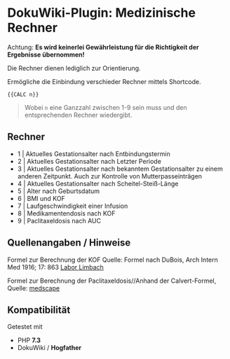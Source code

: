 # DokuWiki-Plugin: Medizinische Rechner

Achtung:
**Es wird keinerlei Gewährleistung für die Richtigkeit der Ergebnisse übernommen!**

Die Rechner dienen lediglich zur Orientierung.

Ermögliche die Einbindung verschieder Rechner mittels Shortcode.

```{{CALC n}}```

> Wobei ``n`` eine Ganzzahl zwischen 1-9 sein muss und den entsprechenden Rechner wiedergibt.

## Rechner

* 1 | Aktuelles Gestationsalter nach Entbindungstermin
* 2 | Aktuelles Gestationsalter nach Letzter Periode
* 3 | Aktuelles Gestationsalter nach bekanntem Gestationsalter zu einem anderen Zeitpunkt. Auch zur Kontrolle von Mutterpasseinträgen
* 4 | Aktuelles Gestationsalter nach Scheitel-Steiß-Länge
* 5 | Alter nach Geburtsdatum
* 6 | BMI und KOF
* 7 | Laufgeschwindigkeit einer Infusion
* 8 | Medikamentendosis nach KOF
* 9 | Paclitaxeldosis nach AUC


## Quellenangaben / Hinweise

Formel zur Berechnung der KOF
Quelle: Formel nach DuBois, Arch Intern Med 1916; 17: 863 [Labor Limbach](https://www.limbachgruppe.com/laborrechner/labor-rechner/berechnung-koerperoberflaeche-body-mass-index/)

Formel zur Berechnung der Paclitaxeldosis//Anhand der Calvert-Formel, Quelle: [medscape](https://reference.medscape.com/calculator/carboplatin-auc-dose-calvert)

## Kompatibilität

Getestet mit
* PHP **7.3**
* DokuWiki / **Hogfather**

